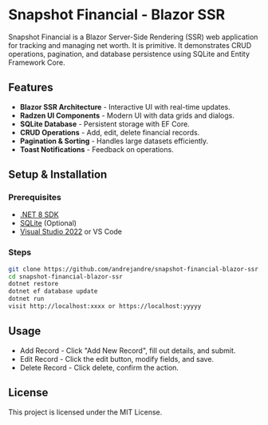 # Snapshot Financial - Blazor SSR

Snapshot Financial is a Blazor Server-Side Rendering (SSR) web application for tracking and managing net worth. It is primitive. It demonstrates CRUD operations, pagination, and database persistence using SQLite and Entity Framework Core.

## Features
- **Blazor SSR Architecture** - Interactive UI with real-time updates.
- **Radzen UI Components** - Modern UI with data grids and dialogs.
- **SQLite Database** - Persistent storage with EF Core.
- **CRUD Operations** - Add, edit, delete financial records.
- **Pagination & Sorting** - Handles large datasets efficiently.
- **Toast Notifications** - Feedback on operations.

## Setup & Installation

### Prerequisites
- [.NET 8 SDK](https://dotnet.microsoft.com/en-us/download/dotnet/8.0)
- [SQLite](https://www.sqlite.org/download.html) (Optional)
- [Visual Studio 2022](https://visualstudio.microsoft.com/) or VS Code

### Steps
```sh
git clone https://github.com/andrejandre/snapshot-financial-blazor-ssr.git
cd snapshot-financial-blazor-ssr
dotnet restore
dotnet ef database update
dotnet run
visit http://localhost:xxxx or https://localhost:yyyyy
```
## Usage
- Add Record - Click "Add New Record", fill out details, and submit.
- Edit Record - Click the edit button, modify fields, and save.
- Delete Record - Click delete, confirm the action.

## License
This project is licensed under the MIT License.
